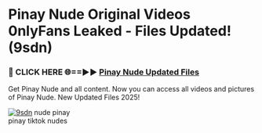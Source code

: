 # Pinay Nude Original Videos 0nlyFans Leaked - Files Updated! (9sdn)

<h3>🔴 CLICK HERE 🌐==►► <a href="https://tinyurl.com/5h6xmrr3" rel="nofollow">Pinay Nude Updated Files</a></h3>

Get Pinay Nude and all content. Now you can access all videos and pictures of Pinay Nude. New Updated Files 2025!

[![9sdn](https://i.imgur.com/KVD873Z.gif)](https://tinyurl.com/5h6xmrr3)
nude pinay<br>
pinay tiktok nudes